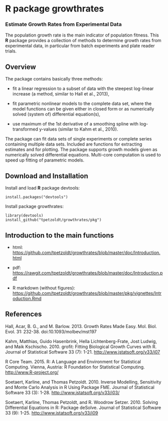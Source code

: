 # R package growthrates

### Estimate Growth Rates from Experimental Data

The population growth rate is the main indicator of population
fitness.  This **R** package provides a collection of methods to
determine growth rates from experimental data, in particular from
batch experiments and plate reader trials.

Overview
--------

The package contains basically three methods:

* fit a linear regression to a subset of data with the steepest
  log-linear increase (a method, similar to Hall et al., 2013),

* fit parametric nonlinear models to the complete data set, where the
  model functions can be given either in closed form or as numerically
  solved (system of) differential equation(s),

* use maximum of the 1st derivative of a smoothing spline with
  log-transformed y-values (similar to Kahm et al., 2010).

The package can fit data sets of single experiments or complete series
containing multiple data sets. Included are functions for extracting
estimates and for plotting. The package supports growth models given
as numerically solved differential equations. Multi-core computation
is used to speed up fitting of parametric models.

Download and Installation
-----------------------------------------------------------------------------

Install and load **R** package devtools:

	install.packages("devtools")

	
Install package growthrates:

	library(devtools)
	install_github("tpetzoldt/growthrates/pkg")



Introduction to the main functions
----------------------------------

* html: https://github.com/tpetzoldt/growthrates/blob/master/doc/Introduction.html
* pdf: https://rawgit.com/tpetzoldt/growthrates/blob/master/doc/Introduction.pdf

* R markdown (without figures): https://github.com/tpetzoldt/growthrates/blob/master/pkg/vignettes/Introduction.Rmd


References
----------

Hall, Acar, B. G., and M. Barlow. 2013. Growth Rates Made
Easy. Mol. Biol. Evol. 31: 232-38. doi:10.1093/molbev/mst197

Kahm, Matthias, Guido Hasenbrink, Hella Lichtenberg-Frate, Jost
Ludwig, and Maik Kschischo. 2010. grofit: Fitting Biological Growth
Curves with R. Journal of Statistical Software 33 (7):
1-21. http://www.jstatsoft.org/v33/i07

R Core Team. 2015. R: A Language and Environment for Statistical
Computing. Vienna, Austria: R Foundation for Statistical
Computing. http://www.R-project.org/

Soetaert, Karline, and Thomas Petzoldt. 2010. Inverse Modelling,
Sensitivity and Monte Carlo Analysis in R Using Package FME. Journal
of Statistical Software 33 (3):
1-28. http://www.jstatsoft.org/v33/i03/

Soetaert, Karline, Thomas Petzoldt, and R. Woodrow
Setzer. 2010. Solving Differential Equations in R: Package
deSolve. Journal of Statistical Software 33 (9):
1-25. http://www.jstatsoft.org/v33/i09
